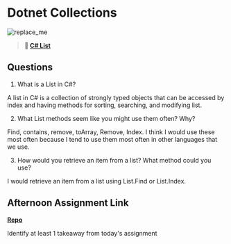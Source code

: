 # Dotnet Collections

![replace_me](https://codeworks.blob.core.windows.net/public/assets/img/illustrations/placeholder.svg)

> **📖 [C# List](https://codeworksacademy.com/fs-student-guide/resources/wk10/02-List-Methods)**

## Questions

1. What is a List in C#?

A list in C# is a collection of strongly typed objects that can be accessed by index and having methods for sorting, searching, and modifying list.

2. What List methods seem like you might use them often? Why?

Find, contains, remove, toArray, Remove, Index. I think I would use these most often because I tend to use them most often in other languages that we use.

3. How would you retrieve an item from a list? What method could you use?

I would retrieve an item from a list using List.Find or List.Index.

## Afternoon Assignment Link

**[Repo](https://github.com/DrakeGraham4/gregslist-csharp)**

Identify at least 1 takeaway from today's assignment
